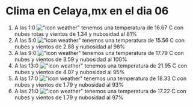 # Clima en Celaya,mx en el dia 06

1. A las 1:0 !["icon weather"](http://openweathermap.org/img/w/04n.png) tenemos una temperatura de 16.67 C con nubes rotas y  vientos de 1.34 y nubosidad al 81%
1. A las 5:0 !["icon weather"](http://openweathermap.org/img/w/04n.png) tenemos una temperatura de 15.56 C con nubes y  vientos de 2.88 y nubosidad al 98%
1. A las 9:0 !["icon weather"](http://openweathermap.org/img/w/04d.png) tenemos una temperatura de 17.79 C con nubes y  vientos de 3.59 y nubosidad al 100%
1. A las 13:0 !["icon weather"](http://openweathermap.org/img/w/04d.png) tenemos una temperatura de 21.95 C con nubes y  vientos de 4.07 y nubosidad al 95%
1. A las 17:0 !["icon weather"](http://openweathermap.org/img/w/04d.png) tenemos una temperatura de 18.33 C con nubes y  vientos de 1.79 y nubosidad al 93%
1. A las 21:0 !["icon weather"](http://openweathermap.org/img/w/04n.png) tenemos una temperatura de 17.22 C con nubes y  vientos de 1.79 y nubosidad al 97%

